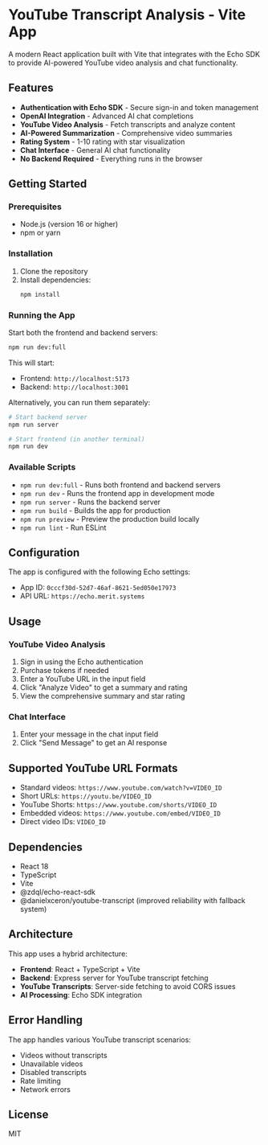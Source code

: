 # YouTube Transcript Analysis - Vite App

A modern React application built with Vite that integrates with the Echo SDK to provide AI-powered YouTube video analysis and chat functionality.

## Features

- **Authentication with Echo SDK** - Secure sign-in and token management
- **OpenAI Integration** - Advanced AI chat completions
- **YouTube Video Analysis** - Fetch transcripts and analyze content
- **AI-Powered Summarization** - Comprehensive video summaries
- **Rating System** - 1-10 rating with star visualization
- **Chat Interface** - General AI chat functionality
- **No Backend Required** - Everything runs in the browser

## Getting Started

### Prerequisites

- Node.js (version 16 or higher)
- npm or yarn

### Installation

1. Clone the repository
2. Install dependencies:
   ```bash
   npm install
   ```

### Running the App

Start both the frontend and backend servers:

```bash
npm run dev:full
```

This will start:

- Frontend: `http://localhost:5173`
- Backend: `http://localhost:3001`

Alternatively, you can run them separately:

```bash
# Start backend server
npm run server

# Start frontend (in another terminal)
npm run dev
```

### Available Scripts

- `npm run dev:full` - Runs both frontend and backend servers
- `npm run dev` - Runs the frontend app in development mode
- `npm run server` - Runs the backend server
- `npm run build` - Builds the app for production
- `npm run preview` - Preview the production build locally
- `npm run lint` - Run ESLint

## Configuration

The app is configured with the following Echo settings:

- App ID: `0cccf30d-52d7-46af-8621-5ed050e17973`
- API URL: `https://echo.merit.systems`

## Usage

### YouTube Video Analysis

1. Sign in using the Echo authentication
2. Purchase tokens if needed
3. Enter a YouTube URL in the input field
4. Click "Analyze Video" to get a summary and rating
5. View the comprehensive summary and star rating

### Chat Interface

1. Enter your message in the chat input field
2. Click "Send Message" to get an AI response

## Supported YouTube URL Formats

- Standard videos: `https://www.youtube.com/watch?v=VIDEO_ID`
- Short URLs: `https://youtu.be/VIDEO_ID`
- YouTube Shorts: `https://www.youtube.com/shorts/VIDEO_ID`
- Embedded videos: `https://www.youtube.com/embed/VIDEO_ID`
- Direct video IDs: `VIDEO_ID`

## Dependencies

- React 18
- TypeScript
- Vite
- @zdql/echo-react-sdk
- @danielxceron/youtube-transcript (improved reliability with fallback system)

## Architecture

This app uses a hybrid architecture:

- **Frontend**: React + TypeScript + Vite
- **Backend**: Express server for YouTube transcript fetching
- **YouTube Transcripts**: Server-side fetching to avoid CORS issues
- **AI Processing**: Echo SDK integration

## Error Handling

The app handles various YouTube transcript scenarios:

- Videos without transcripts
- Unavailable videos
- Disabled transcripts
- Rate limiting
- Network errors

## License

MIT
